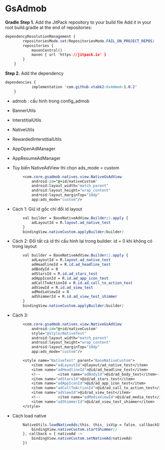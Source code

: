 # GsAdmob

**Gradle**
**Step 1.** Add the JitPack repository to your build file
Add it in your root build.gradle at the end of repositories:
```css
dependencyResolutionManagement {
		repositoriesMode.set(RepositoriesMode.FAIL_ON_PROJECT_REPOS)
		repositories {
			mavenCentral()
			maven { url 'https://jitpack.io' }
		}
	}
```
**Step 2.** Add the dependency
```css
dependencies {
	        implementation 'com.github.vtabk2:GsAdmob:1.0.2'
	}
```

- admob : cấu hình trong config_admob
- BannerUtils
- InterstitialUtils
- NativeUtils
- RewardedInterstitialUtils

- AppOpenAdManager
- AppResumeAdManager

- Tùy biến NativeAdView thì chọn ads_mode = custom

```css
        <com.core.gsadmob.natives.view.NativeGsAdView
            android:id="@+id/nativeCustom"
            android:layout_width="match_parent"
            android:layout_height="wrap_content"
            android:layout_marginTop="10dp"
            app:ads_mode="custom"/>
```

- Cách 1: Giữ id gốc chỉ đổi id layout
```css
        val builder = BaseNativeAdView.Builder().apply {
            adLayoutId = R.layout.ad_native_test
        }
        bindingView.nativeCustom.applyBuilder(builder)
```

- Cách 2: Đổi tất cả id thì cấu hình lại trong builder: id = 0 khi không có trong layout
```css
        val builder = BaseNativeAdView.Builder().apply {
            adLayoutId = R.layout.ad_native_test
            adHeadlineId = R.id.ad_headline_test
            adBodyId = 0
            adStarsId = R.id.ad_stars_test
            adAppIconId = R.id.ad_app_icon_test
            adCallToActionId = R.id.ad_call_to_action_test
            adViewId = R.id.ad_view_test
            adMediaViewId = 0
            adShimmerId = R.id.ad_view_test_shimmer
        }
        bindingView.nativeCustom.applyBuilder(builder)
```

- Cách 3:

```css
        <com.core.gsadmob.natives.view.NativeGsAdView
            android:id="@+id/nativeCustom"
            style="@style/NativeTest"
            android:layout_width="match_parent"
            android:layout_height="wrap_content"
            android:layout_marginTop="10dp"
            app:ads_mode="custom"/>

        <style name="NativeTest" parent="BaseNativeCustom">
            <item name="adLayoutId">@layout/ad_native_test</item>
            <item name="adHeadlineId">@id/ad_headline_test</item>
            <!--        <item name="adBodyId">@id/ad_body_test</item>-->
            <item name="adStarsId">@id/ad_stars_test</item>
            <item name="adAppIconId">@id/ad_app_icon_test</item>
            <item name="adCallToActionId">@id/ad_call_to_action_test</item>
            <item name="adViewId">@id/ad_view_test</item>
            <!--        <item name="adMediaViewId">@id/ad_media_test</item>-->
            <item name="adShimmerId">@id/ad_view_test_shimmer</item>
        </style>
```
- Cách load native

```css
        NativeUtils.loadNativeAds(this, this, isVip = false, callbackStart = {
            bindingView.nativeCustom.startShimmer()
        }, callback = { nativeAd ->
            bindingView.nativeCustom.setNativeAd(nativeAd)
        })
```